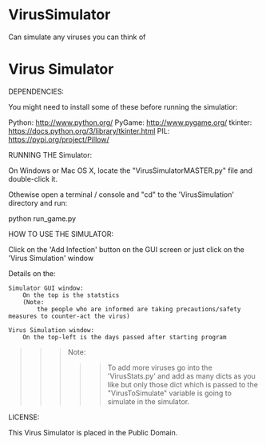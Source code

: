 # VirusSimulator
Can simulate any viruses
you can think of

Virus Simulator
============

DEPENDENCIES:

You might need to install some of these before running the simulatior:

  Python:     http://www.python.org/
  PyGame:     http://www.pygame.org/
  tkinter:    https://docs.python.org/3/library/tkinter.html
  PIL:        https://pypi.org/project/Pillow/



RUNNING THE Simulator:

On Windows or Mac OS X, locate the "VirusSimulatorMASTER.py" file and double-click it.

Othewise open a terminal / console and "cd" to the 'VirusSimulation' directory and run:

  python run_game.py



HOW TO USE THE SIMULATOR:

Click on the 'Add Infection' button on the GUI screen or just click on the 'Virus Simulation' window

Details on the:

	Simulator GUI window:
		On the top is the statstics
		(Note:
			the people who are informed are taking precautions/safety measures to counter-act the virus)
	
	Virus Simulation window:
		On the top-left is the days passed after starting program

>>> Note:
>>>>> To add more viruses go into the 'VirusStats.py' and add as many dicts as you like 
>>>>> but only those dict which is passed to the "VirusToSimulate" variable is going to
>>>>> simulate in the simulator.



LICENSE:

This Virus Simulator is placed in the Public Domain.

